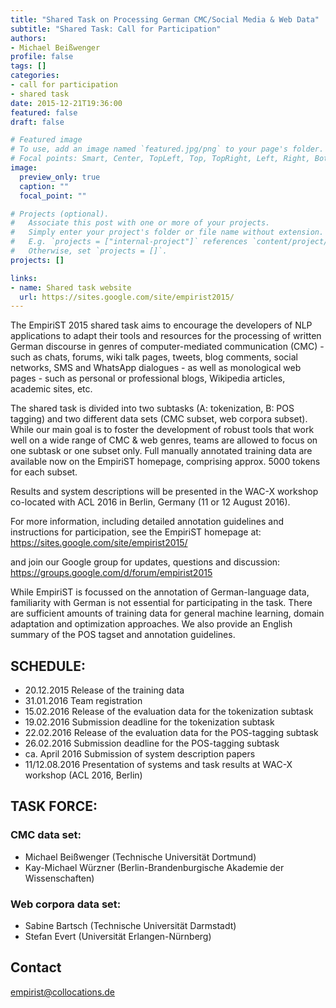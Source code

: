 ```yaml
---
title: "Shared Task on Processing German CMC/Social Media & Web Data"
subtitle: "Shared Task: Call for Participation"
authors:
- Michael Beißwenger
profile: false
tags: []
categories:
- call for participation
- shared task
date: 2015-12-21T19:36:00
featured: false
draft: false

# Featured image
# To use, add an image named `featured.jpg/png` to your page's folder.
# Focal points: Smart, Center, TopLeft, Top, TopRight, Left, Right, BottomLeft, Bottom, BottomRight.
image:
  preview_only: true
  caption: ""
  focal_point: ""

# Projects (optional).
#   Associate this post with one or more of your projects.
#   Simply enter your project's folder or file name without extension.
#   E.g. `projects = ["internal-project"]` references `content/project/deep-learning/index.md`.
#   Otherwise, set `projects = []`.
projects: []

links:
- name: Shared task website
  url: https://sites.google.com/site/empirist2015/
---
```


The EmpiriST 2015 shared task aims to encourage the developers of NLP
applications to adapt their tools and resources for the processing of written
German discourse in genres of computer-mediated communication (CMC) - such as
chats, forums, wiki talk pages, tweets, blog comments, social networks, SMS and
WhatsApp dialogues - as well as monological web pages - such as personal or
professional blogs, Wikipedia articles, academic sites, etc.

The shared task is divided into two subtasks (A: tokenization, B: POS tagging)
and two different data sets (CMC subset, web corpora subset). While our main
goal is to foster the development of robust tools that work well on a wide
range of CMC & web genres, teams are allowed to focus on one subtask or one
subset only. Full manually annotated training data are available now on the
EmpiriST homepage, comprising approx. 5000 tokens for each subset.

Results and system descriptions will be presented in the WAC-X workshop
co-located with ACL 2016 in Berlin, Germany (11 or 12 August 2016).

For more information, including detailed annotation guidelines and instructions
for participation, see the EmpiriST homepage at:
https://sites.google.com/site/empirist2015/

and join our Google group for updates, questions and discussion:
https://groups.google.com/d/forum/empirist2015

While EmpiriST is focussed on the annotation of German-language data,
familiarity with German is not essential for participating in the task. There
are sufficient amounts of training data for general machine learning, domain
adaptation and optimization approaches. We also provide an English summary of
the POS tagset and annotation guidelines.

## SCHEDULE:
* 20.12.2015        Release of the training data
* 31.01.2016        Team registration
* 15.02.2016        Release of the evaluation data for the tokenization subtask
* 19.02.2016        Submission deadline for the tokenization subtask
* 22.02.2016        Release of the evaluation data for the POS-tagging subtask
* 26.02.2016        Submission deadline for the POS-tagging subtask
* ca. April 2016        Submission of system description papers
* 11/12.08.2016        Presentation of systems and task results at WAC-X workshop (ACL 2016, Berlin)


## TASK FORCE:

### CMC data set:
* Michael Beißwenger (Technische Universität Dortmund)
* Kay-Michael Würzner (Berlin-Brandenburgische Akademie der Wissenschaften)

### Web corpora data set:
* Sabine Bartsch (Technische Universität Darmstadt)
* Stefan Evert (Universität Erlangen-Nürnberg)

## Contact
empirist@collocations.de
